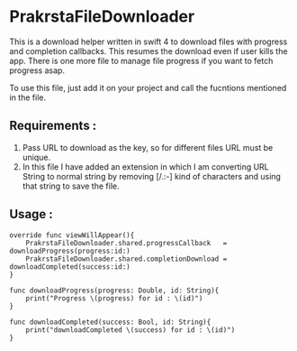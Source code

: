 # PrakrstaFileDownloader

This is a download helper written in swift 4 to download files with progress and completion callbacks. This resumes the download even if user kills the app. There is one more file to manage file progress if you want to fetch progress asap.

To use this file, just add it on your project and call the fucntions mentioned in the file. 

## Requirements :
1. Pass URL to download as the key, so for different files URL must be unique.
2. In this file I have added an extension in which I am converting URL String to normal string by removing [/.:-] kind of characters and using that string to save the file.


## Usage :

```
override func viewWillAppear(){
    PrakrstaFileDownloader.shared.progressCallback   = downloadProgress(progress:id:)
    PrakrstaFileDownloader.shared.completionDownload = downloadCompleted(success:id:)
}

func downloadProgress(progress: Double, id: String){
    print("Progress \(progress) for id : \(id)")
}
    
func downloadCompleted(success: Bool, id: String){
    print("downloadCompleted \(success) for id : \(id)")
}
```
